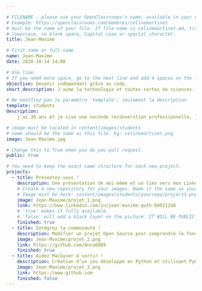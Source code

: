 ```yaml
---

# FILENAME : please use your OpenClassrooms's name, available in your url.
# Example: https://openclassrooms.com/membres/celinemartinet
# must be the name of your file. If file name is celinemartinet.md, title is celinemartinet.
# lowercase, no blank space, Capital case or special character.
title: Jean-Maxime

# First name or full name
name: Jean-Maxime
date: 2020-10-14 14:00

# One line.
# If you need more space, go to the next line and add 4 spaces on the left, as in 'description'.
objective: Devenir indépendant grâce au code.
short_description: J'aime la technologie et toutes sortes de sciences. Je veux devenir codeur.

# Ne modifiez pas le paramètre 'template', seulement la description
template: students
description:
    j'ai 30 ans et je vise une seconde reconverstion professionnelle, je me suis inscrit au parcours développeur d'application Python .

# image must be located in content/images/students
# name should be the same as this file. Eg: celinemartinet.png
image: Jean-Maxime.jpg

# Change this to True when you do you pull request.
public: true

# You need to keep the exact same structure for each new project.
projects:
  - title: Présentez-vous !
    description: Une présentation de moi-même et un lien vers mon LinkedIn.
    # Create a new repository for your images. Name it the same as your nickname and profile picture.
    # Image must be here: content/images/students/yourrepo/project1.png
    image: Jean-Maxime/projet_1.png
    link: https://www.linkedin.com/in/jean-maxime-guth-949212a8
    # 'true' makes it fully available.
    # 'false' will add a black layer on the picture. IT WILL BE PUBLIC!
    finished: true
  - title: Intégrez la communauté !
    description: Modifier un projet Open Source pour comprendre le fonctionnement de Git, de Github et des pull requests.
    image: Jean-Maxime/projet_2.png
    link: https://github.com/Anca6889
    finished: true
  - title: Aidez MacGyver à sortir !
    description: Création d’un jeu développé en Python et utilisant PyGame.
    image: Jean-Maxime/projet_3.png
    link: https://www.github.com
    finished: false
---
```

